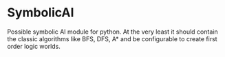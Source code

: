 # SymbolicAI
Possible symbolic AI module for python. At the very least it should contain the classic algorithms like BFS, DFS, A* and be configurable to create first order logic worlds.
